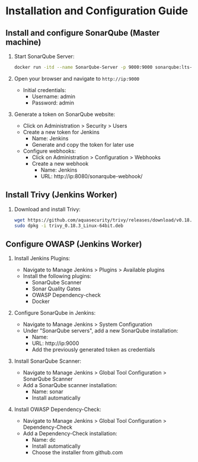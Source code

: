 # Installation and Configuration Guide

## Install and configure SonarQube (Master machine)

1. Start SonarQube Server:
   ```bash
   docker run -itd --name SonarQube-Server -p 9000:9000 sonarqube:lts-community
   ```

2. Open your browser and navigate to `http://ip:9000`
   - Initial credentials:
     - Username: admin
     - Password: admin

3. Generate a token on SonarQube website:
   - Click on Administration > Security > Users
   - Create a new token for Jenkins
     - Name: Jenkins
     - Generate and copy the token for later use
   - Configure webhooks:
     - Click on Administration > Configuration > Webhooks
     - Create a new webhook
       - Name: Jenkins
       - URL: http://ip:8080/sonarqube-webhook/

## Install Trivy (Jenkins Worker)

1. Download and install Trivy:
   ```bash
   wget https://github.com/aquasecurity/trivy/releases/download/v0.18.3/trivy_0.18.3_Linux-64bit.deb
   sudo dpkg -i trivy_0.18.3_Linux-64bit.deb
   ```

## Configure OWASP (Jenkins Worker)

1. Install Jenkins Plugins:
   - Navigate to Manage Jenkins > Plugins > Available plugins
   - Install the following plugins:
     - SonarQube Scanner
     - Sonar Quality Gates
     - OWASP Dependency-check
     - Docker

2. Configure SonarQube in Jenkins:
   - Navigate to Manage Jenkins > System Configuration
   - Under "SonarQube servers", add a new SonarQube installation:
     - Name:
     - URL: http://ip:9000
     - Add the previously generated token as credentials

3. Install SonarQube Scanner:
   - Navigate to Manage Jenkins > Global Tool Configuration > SonarQube Scanner
   - Add a SonarQube scanner installation:
     - Name: sonar
     - Install automatically

4. Install OWASP Dependency-Check:
   - Navigate to Manage Jenkins > Global Tool Configuration > Dependency-Check
   - Add a Dependency-Check installation:
     - Name: dc
     - Install automatically
     - Choose the installer from github.com

